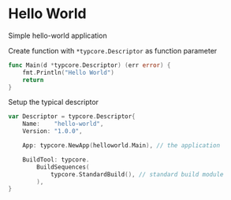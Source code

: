 # Hello World

Simple hello-world application

Create function with `*typcore.Descriptor` as function parameter
```go
func Main(d *typcore.Descriptor) (err error) {
	fmt.Println("Hello World")
	return
}
```

Setup the typical descriptor
```go
var Descriptor = typcore.Descriptor{
	Name:    "hello-world",
	Version: "1.0.0",

	App: typcore.NewApp(helloworld.Main), // the application

	BuildTool: typcore.
		BuildSequences(
			typcore.StandardBuild(), // standard build module
		),
}
```